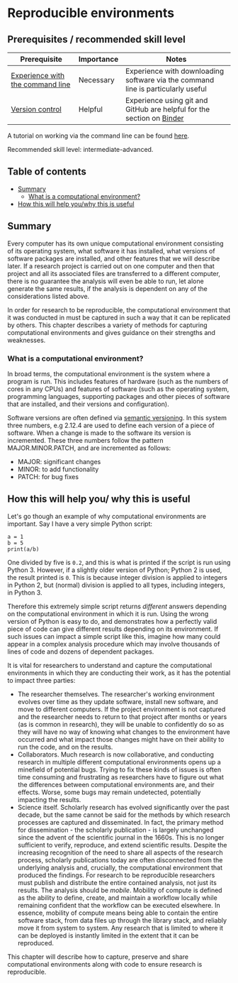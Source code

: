# Reproducible environments

## Prerequisites / recommended skill level

| Prerequisite                                                                                  | Importance | Notes                                                                                    |
| --------------------------------------------------------------------------------------------- | ---------- | ---------------------------------------------------------------------------------------- |
| [Experience with the command line](https://programminghistorian.org/en/lessons/intro-to-bash) | Necessary  | Experience with downloading software via the command line is particularly useful         |
| [Version control](/version_control/version_control)                                           | Helpful    | Experience using git and GitHub are helpful for the section on [Binder](#Binder_section) |

A tutorial on working via the command line can be found
[here](https://programminghistorian.org/en/lessons/intro-to-bash).

Recommended skill level: intermediate-advanced.

## Table of contents

- [Summary](#Summary)
  - [What is a computational environment?](#What_is_a_computational_environment)
- [How this will help you/why this is useful](#How_this_will_help_you_why_this_is_useful)

<a name="Summary"></a>

## Summary

Every computer has its own unique computational environment consisting of its operating system, what software it has
installed, what versions of software packages are installed, and other features that we will describe later. If a
research project is carried out on one computer and then that project and all its associated files are transferred to a
different computer, there is no guarantee the analysis will even be able to run, let alone generate the same results, if
the analysis is dependent on any of the considerations listed above.

In order for research to be reproducible, the computational environment that it was conducted in must be captured in
such a way that it can be replicated by others. This chapter describes a variety of methods for capturing computational
environments and gives guidance on their strengths and weaknesses.

<a name="What_is_a_computational_environment"></a>

### What is a computational environment?

In broad terms, the computational environment is the system where a program is run. This includes features of hardware
(such as the numbers of cores in any CPUs) and features of software (such as the operating system, programming languages,
supporting packages and other pieces of software that are installed, and their versions and configuration).

Software versions are often defined via [semantic versioning](https://semver.org). In this system three numbers, e.g
2.12.4 are used to define each version of a piece of software. When a change is made to the software its version is
incremented. These three numbers follow the pattern MAJOR.MINOR.PATCH, and are incremented as follows:

- MAJOR: significant changes
- MINOR: to add functionality
- PATCH: for bug fixes

<a name="How_this_will_help_you_why_this_is_useful"></a>

## How this will help you/ why this is useful

Let's go though an example of why computational environments are important. Say I have a very simple Python script:

```
a = 1
b = 5
print(a/b)
```

One divided by five is `0.2`, and this is what is printed if the script is run using Python 3. However, if a slightly
older version of Python; Python 2 is used, the result printed is `0`. This is because integer division is applied to
integers in Python 2, but (normal) division is applied to all types, including integers, in Python 3.

Therefore this extremely simple script returns _different_ answers depending on the computational environment in which
it is run. Using the wrong version of Python is easy to do, and demonstrates how a perfectly valid piece of code can
give different results depending on its environment. If such issues can impact a simple script like this, imagine how
many could appear in a complex analysis procedure which may involve thousands of lines of code and dozens of dependent
packages.

It is vital for researchers to understand and capture the computational environments in which they are conducting their
work, as it has the potential to impact three parties:

- The researcher themselves. The researcher's working environment evolves over time as they update software, install new
  software, and move to different computers. If the project environment is not captured and the researcher needs to
  return to that project after months or years (as is common in research), they will be unable to confidently do so as
  they will have no way of knowing what changes to the environment have occurred and what impact those changes might
  have on their ability to run the code, and on the results.
- Collaborators. Much research is now collaborative, and conducting research in multiple different computational
  environments opens up a minefield of potential bugs. Trying to fix these kinds of issues is often time consuming and
  frustrating as researchers have to figure out what the differences between computational environments are, and their
  effects. Worse, some bugs may remain undetected, potentially impacting the results.
- Science itself. Scholarly research has evolved significantly over the past decade, but the same cannot be said for the
  methods by which research processes are captured and disseminated. In fact, the primary method for dissemination - the
  scholarly publication - is largely unchanged since the advent of the scientific journal in the 1660s. This is no
  longer sufficient to verify, reproduce, and extend scientific results. Despite the increasing recognition of the need
  to share all aspects of the research process, scholarly publications today are often disconnected from the underlying
  analysis and, crucially, the computational environment that produced the findings. For research to be reproducible
  researchers must publish and distribute the entire contained analysis, not just its results. The analysis should be
  _mobile_. Mobility of compute is defined as the ability to define, create, and maintain a workflow locally while
  remaining confident that the workflow can be executed elsewhere. In essence, mobility of compute means being able to
  contain the entire software stack, from data files up through the library stack, and reliably move it from system to
  system. Any research that is limited to where it can be deployed is instantly limited in the extent that it can be
  reproduced.

This chapter will describe how to capture, preserve and share computational environments along with code to ensure
research is reproducible.

